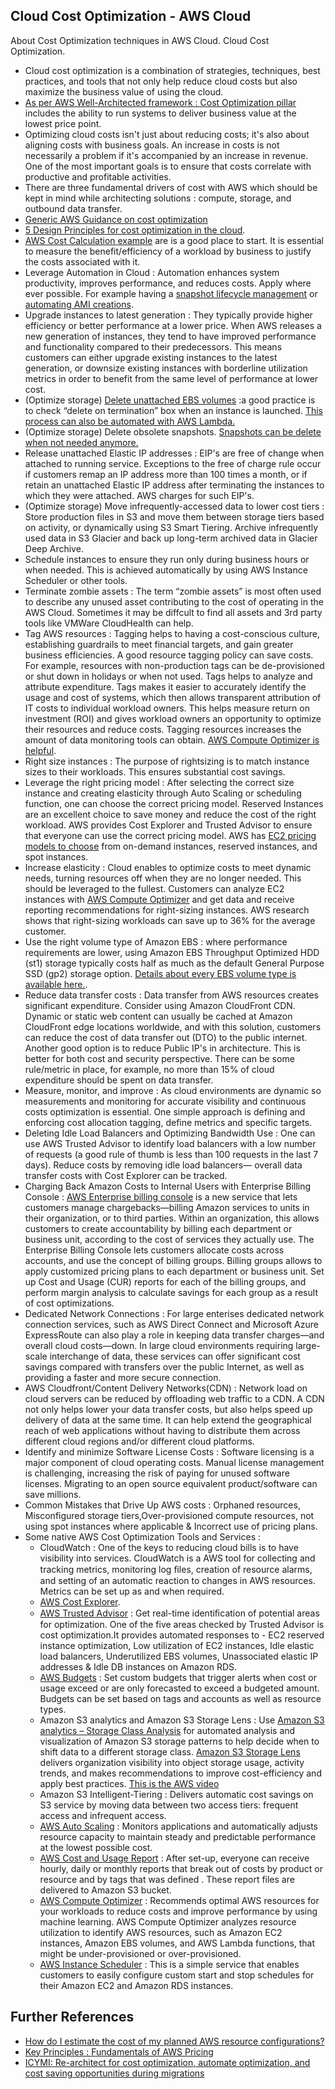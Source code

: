 ## Cloud Cost Optimization - AWS Cloud <br/>
About Cost Optimization techniques in AWS Cloud. Cloud Cost Optimization. <br/>

* Cloud cost optimization is a combination of strategies, techniques, best practices, and tools that not only help reduce cloud costs but also maximize the business value of using the cloud. <br/>
* [As per AWS Well-Architected framework : Cost Optimization pillar](https://wa.aws.amazon.com/wellarchitected/2020-07-02T19-33-23/wat.pillar.costOptimization.en.html) includes the ability to run systems to deliver business value at the lowest price point. <br/>
* Optimizing cloud costs isn't just about reducing costs; it's also about aligning costs with business goals. An increase in costs is not necessarily a problem if it's accompanied by an increase in revenue. One of the most important goals is to ensure that costs correlate with productive and profitable activities. <br/>
* There are three fundamental drivers of cost with AWS which should be kept in mind while architecting solutions  : compute, storage, and outbound data transfer. <br/>
* [Generic AWS Guidance on cost optimization](https://aws.amazon.com/aws-cost-management/aws-cost-optimization/)<br/>
* [5 Design Principles for cost optimization in the cloud](https://wa.aws.amazon.com/wellarchitected/2020-07-02T19-33-23/wat.pillar.costOptimization.en.html). </br>
* [AWS Cost Calculation example](https://docs.aws.amazon.com/whitepapers/latest/how-aws-pricing-works/cost-calculation-examples.html) are is a good place to start. It is essential to measure the benefit/efficiency of a workload by business to justify the costs associated with it. <br/>
* Leverage Automation in Cloud : Automation enhances system productivity, improves performance, and reduces costs. Apply where ever possible. For example having a [snapshot lifecycle management](https://docs.aws.amazon.com/AWSEC2/latest/UserGuide/snapshot-lifecycle.html) or [automating AMI creations](https://aws.amazon.com/premiumsupport/knowledge-center/ec2-systems-manager-ami-automation/). <br/>
* Upgrade instances to latest generation : They typically provide higher efficiency or better performance at a lower price. When AWS releases a new generation of instances, they tend to have improved performance and functionality compared to their predecessors. This means customers can either upgrade existing instances to the latest generation, or downsize existing instances with borderline utilization metrics in order to benefit from the same level of performance at lower cost.<br/>
* (Optimize storage) [Delete unattached EBS volumes](https://docs.aws.amazon.com/AWSEC2/latest/UserGuide/ebs-deleting-volume.html) :a good practice is to check “delete on termination” box when an instance is launched. [This process can also be automated with AWS Lambda.](https://aws.amazon.com/blogs/mt/controlling-your-aws-costs-by-deleting-unused-amazon-ebs-volumes/)<br/>
* (Optimize storage) Delete obsolete snapshots. [Snapshots can be delete when not needed anymore.](https://docs.aws.amazon.com/AWSEC2/latest/UserGuide/ebs-deleting-snapshot.html) <br/>
* Release unattached Elastic IP addresses : EIP's are free of change when attached to running service. Exceptions to the free of charge rule occur if customers remap an IP address more than 100 times a month, or if retain an unattached Elastic IP address after terminating the instances to which they were attached. AWS charges for such EIP's. <br/>
* (Optimize storage) Move infrequently-accessed data to lower cost tiers : Store production files in S3 and move them between storage tiers based on activity, or dynamically using S3 Smart Tiering. Archive infrequently used data in S3 Glacier and back up long-term archived data in Glacier Deep Archive. <br/>
* Schedule instances to ensure they run only during business hours or when needed. This is achieved automatically by using AWS Instance Scheduler or other tools. <br/>
* Terminate zombie assets : The term “zombie assets” is most often used to describe any unused asset contributing to the cost of operating in the AWS Cloud. Sometimes it may be diffcult to find all assets and 3rd party tools like VMWare CloudHealth can help. <br/>
* Tag AWS resources : Tagging helps to having a cost-conscious culture, establishing guardrails to meet financial targets, and gain greater business efficiencies. A good resource tagging policy can save costs. For example, resources with non-production tags can be de-provisioned or shut down in holidays or when not used. Tags helps to analyze and attribute expenditure. Tags makes it easier to accurately identify the usage and cost of systems, which then allows transparent attribution of IT costs to individual workload owners. This helps measure return on investment (ROI) and gives workload owners an opportunity to optimize their resources and reduce costs. Tagging resources increases the amount of data monitoring tools can obtain. [AWS Compute Optimizer is helpful](https://aws.amazon.com/compute-optimizer/). <br/>
* Right size instances : The purpose of rightsizing is to match instance sizes to their workloads. This ensures substantial cost savings. <br/>
* Leverage the right pricing model : After selecting the correct size instance and creating elasticity through Auto Scaling or scheduling function, one can choose the correct pricing model. Reserved Instances are an excellent choice to save money and reduce the cost of the right workload. AWS provides Cost Explorer and Trusted Advisor to ensure that everyone can use the correct pricing model. AWS has [EC2 pricing models to choose](https://aws.amazon.com/ec2/pricing/) from on-demand instances, reserved instances, and spot instances.<br/>
* Increase elasticity : Cloud enables to optimize costs to meet dynamic needs, turning resources off when they are no longer needed.  This should be leveraged to the fullest. Customers can analyze EC2 instances with [AWS Compute Optimizer](https://aws.amazon.com/compute-optimizer/) and get data and receive reporting recommendations for right-sizing instances. AWS research shows that right-sizing workloads can save up to 36% for the average customer.<br/>
* Use the right volume type of Amazon EBS : where performance requirements are lower, using Amazon EBS Throughput Optimized HDD (st1) storage typically costs half as much as the default General Purpose SSD (gp2) storage option. [Details about every EBS volume type is available here.](https://docs.aws.amazon.com/AWSEC2/latest/UserGuide/ebs-volume-types.html). <br/>
* Reduce data transfer costs : Data transfer from AWS resources creates significant expenditure. Consider using Amazon CloudFront CDN. Dynamic or static web content can usually be cached at Amazon CloudFront edge locations worldwide, and with this solution, customers can reduce the cost of data transfer out (DTO) to the public internet. Another good option is to reduce Public IP's in architecture. This is better for both cost and security perspective. There can be some rule/metric in place, for example, no more than 15% of cloud expenditure should be spent on data transfer. <br/>
* Measure, monitor, and improve : As cloud environments are dynamic so measurements and monitoring for accurate visibility and continuous costs optimization is essential. One simple approach is defining and enforcing cost allocation tagging, define metrics and specific targets. <br/>
* Deleting Idle Load Balancers and Optimizing Bandwidth Use : One can use AWS Trusted Advisor to identify load balancers with a low number of requests (a good rule of thumb is less than 100 requests in the last 7 days). Reduce costs by removing idle load balancers—  overall data transfer costs with Cost Explorer can be tracked. <br/>
* Charging Back Amazon Costs to Internal Users with Enterprise Billing Console : [AWS Enterprise billing console](https://docs.aws.amazon.com/billingconductor/latest/userguide/what-is-billingconductor.html) is a new service that lets customers manage chargebacks—billing Amazon services to units in their organization, or to third parties. Within an organization, this allows customers to create accountability by billing each department or business unit, according to the cost of services they actually use. The Enterprise Billing Console lets customers allocate costs across accounts, and use the concept of billing groups. Billing groups allows to apply customized pricing plans to each department or business unit. Set up Cost and Usage (CUR) reports for each of the billing groups, and perform margin analysis to calculate savings for each group as a result of cost optimizations. <br/>
* Dedicated Network Connections : For large enterises dedicated network connection services, such as AWS Direct Connect and Microsoft Azure ExpressRoute can also play a role in keeping data transfer charges—and overall cloud costs—down. In large cloud environments requiring large-scale interchange of data, these services can offer significant cost savings compared with transfers over the public Internet, as well as providing a faster and more secure connection.<br/>
* AWS Cloudfront/Content Delivery Networks(CDN) : Network load on cloud servers can be reduced by offloading web traffic to a CDN. A CDN not only helps lower your data transfer costs, but also helps speed up delivery of data at the same time. It can help extend the geographical reach of web applications without having to distribute them across different cloud regions and/or different cloud platforms.<br/>
* Identify and minimize Software License Costs : Software licensing is a major component of cloud operating costs. Manual license management is challenging, increasing the risk of paying for unused software licenses. Migrating to an open source equivalent product/software can save millions. <br/>
* Common Mistakes that Drive Up AWS costs : Orphaned resources, Misconfigured storage tiers,Over-provisioned compute resources, not using spot instances where applicable & Incorrect use of pricing plans.<br/>
* Some native AWS Cost Optimization Tools and Services :
   * CloudWatch : One of the keys to reducing cloud bills is to have visibility into services. CloudWatch is a AWS tool for collecting and tracking metrics, monitoring log ﬁles, creation of resource alarms, and setting of an automatic reaction to changes in AWS resources. Metrics can be set up as and when required. <br/>
   * [AWS Cost Explorer](https://docs.aws.amazon.com/cost-management/latest/userguide/ce-what-is.html). <br/>
   * [AWS Trusted Advisor](https://aws.amazon.com/premiumsupport/technology/trusted-advisor/) :  Get real-time identiﬁcation of potential areas for optimization. One of the five areas checked by Trusted Advisor is cost optimization.It provides automated responses to - EC2 reserved instance optimization, Low utilization of EC2 instances, Idle elastic load balancers, Underutilized EBS volumes, Unassociated elastic IP addresses & Idle DB instances on Amazon RDS. <br/>
   * [AWS Budgets](https://aws.amazon.com/aws-cost-management/aws-budgets/) : Set custom budgets that trigger alerts when cost or usage exceed or are only forecasted to exceed a budgeted amount. Budgets can be set based on tags and accounts as well as resource types. <br/>
   * Amazon S3 analytics and Amazon S3 Storage Lens : Use [Amazon S3 analytics – Storage Class Analysis](https://docs.aws.amazon.com/AmazonS3/latest/userguide/analytics-storage-class.html) for automated analysis and visualization of Amazon S3 storage patterns to help  decide when to shift data to a different storage class. [Amazon S3 Storage Lens](https://aws.amazon.com/s3/storage-analytics-insights/) delivers organization visibility into object storage usage, activity trends, and makes recommendations to improve cost-efficiency and apply best practices. [This is the AWS video](https://www.youtube.com/watch?v=E2vy1yhJSHE)<br/>
   * Amazon S3 Intelligent-Tiering : Delivers automatic cost savings on S3 service by moving data between two access tiers: frequent access and infrequent access.<br/>
   * [AWS Auto Scaling](https://aws.amazon.com/autoscaling/) : Monitors applications and automatically adjusts resource capacity to maintain steady and predictable performance at the lowest possible cost. <br/>
   * [AWS Cost and Usage Report](https://docs.aws.amazon.com/cur/latest/userguide/what-is-cur.html) : After set-up, everyone can receive hourly, daily or monthly reports that break out of costs by product or resource and by tags that was defined . These report files are delivered to Amazon S3 bucket. <br/>
   * [AWS Compute Optimizer](https://aws.amazon.com/compute-optimizer/) : Recommends optimal AWS resources for your workloads to reduce costs and improve performance by using machine learning. AWS Compute Optimizer analyzes resource utilization to identify AWS resources, such as Amazon EC2 instances, Amazon EBS volumes, and AWS Lambda functions, that might be under-provisioned or over-provisioned.<br/>
   * [AWS Instance Scheduler](https://docs.aws.amazon.com/solutions/latest/instance-scheduler-on-aws/welcome.html) : This is a simple service that enables customers to easily configure custom start and stop schedules for their Amazon EC2 and Amazon RDS instances. <br/>


## Further References <br/>
* [How do I estimate the cost of my planned AWS resource configurations?](https://aws.amazon.com/premiumsupport/knowledge-center/estimating-aws-resource-costs/)<br/>
* [Key Principles : Fundamentals of AWS Pricing](https://docs.aws.amazon.com/whitepapers/latest/how-aws-pricing-works/key-principles.html)<br/>
* [ICYMI: Re-architect for cost optimization, automate optimization, and cost saving opportunities during migrations](https://aws.amazon.com/blogs/aws-cloud-financial-management/icymi-re-architect-for-cost-optimization-automate-optimization-and-cost-saving-opportunities-during-migrations/)<br/>

